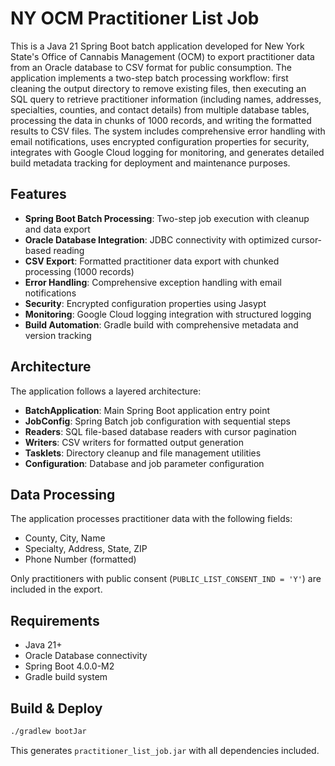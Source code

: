 # NY OCM Practitioner List Job

This is a Java 21 Spring Boot batch application developed for New York State's Office of Cannabis Management (OCM) to export practitioner data from an Oracle database to CSV format for public consumption. The application implements a two-step batch processing workflow: first cleaning the output directory to remove existing files, then executing an SQL query to retrieve practitioner information (including names, addresses, specialties, counties, and contact details) from multiple database tables, processing the data in chunks of 1000 records, and writing the formatted results to CSV files. The system includes comprehensive error handling with email notifications, uses encrypted configuration properties for security, integrates with Google Cloud logging for monitoring, and generates detailed build metadata tracking for deployment and maintenance purposes.

## Features

- **Spring Boot Batch Processing**: Two-step job execution with cleanup and data export
- **Oracle Database Integration**: JDBC connectivity with optimized cursor-based reading
- **CSV Export**: Formatted practitioner data export with chunked processing (1000 records)
- **Error Handling**: Comprehensive exception handling with email notifications
- **Security**: Encrypted configuration properties using Jasypt
- **Monitoring**: Google Cloud logging integration with structured logging
- **Build Automation**: Gradle build with comprehensive metadata and version tracking

## Architecture

The application follows a layered architecture:
- **BatchApplication**: Main Spring Boot application entry point
- **JobConfig**: Spring Batch job configuration with sequential steps
- **Readers**: SQL file-based database readers with cursor pagination
- **Writers**: CSV writers for formatted output generation
- **Tasklets**: Directory cleanup and file management utilities
- **Configuration**: Database and job parameter configuration

## Data Processing

The application processes practitioner data with the following fields:
- County, City, Name
- Specialty, Address, State, ZIP
- Phone Number (formatted)

Only practitioners with public consent (`PUBLIC_LIST_CONSENT_IND = 'Y'`) are included in the export.

## Requirements

- Java 21+
- Oracle Database connectivity
- Spring Boot 4.0.0-M2
- Gradle build system

## Build & Deploy

```bash
./gradlew bootJar
```

This generates `practitioner_list_job.jar` with all dependencies included.
